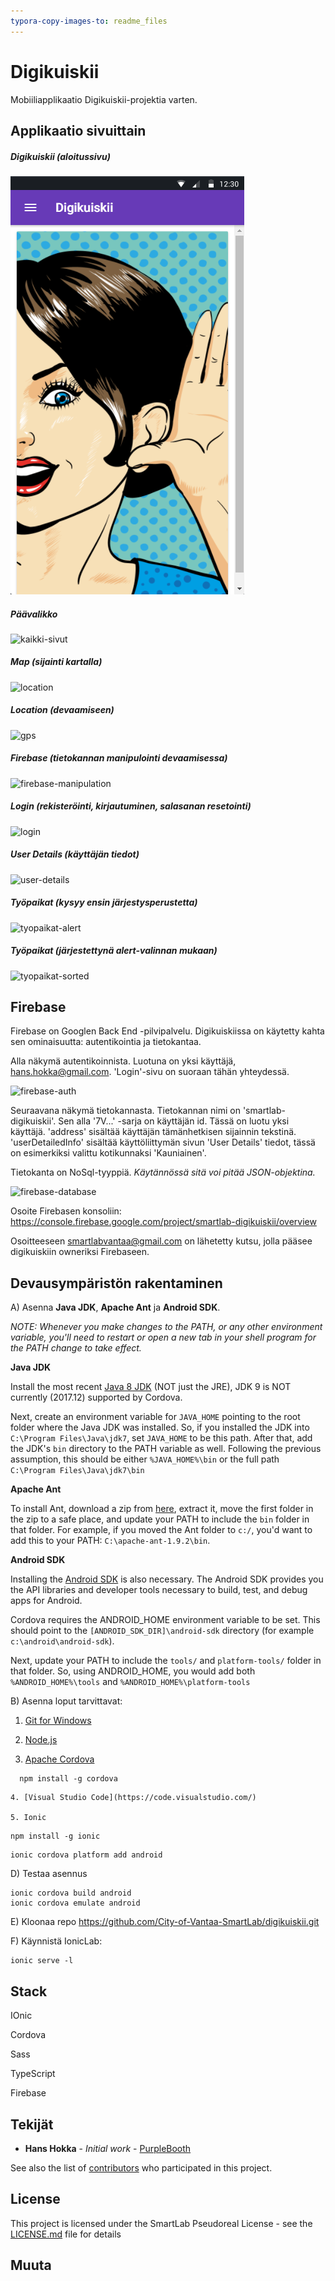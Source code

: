 ```yaml
---
typora-copy-images-to: readme_files
---
```


# Digikuiskii

Mobiiliapplikaatio Digikuiskii-projektia varten.

## Applikaatio sivuittain

##### Digikuiskii (aloitussivu)

![etusivu](\readme_files\etusivu.png)



##### Päävalikko

![kaikki-sivut](C:\ionicproject\conFusion\readme_files\kaikki-sivut.png)

##### Map (sijainti kartalla)

![location](C:\ionicproject\conFusion\readme_files\location.png)



##### Location (devaamiseen)

![gps](C:\ionicproject\conFusion\readme_files\gps.png)

##### Firebase (tietokannan manipulointi devaamisessa)

![firebase-manipulation](C:\ionicproject\conFusion\readme_files\firebase-manipulation.png)

##### Login (rekisteröinti, kirjautuminen, salasanan resetointi)

![login](C:\ionicproject\conFusion\readme_files\login.png)



##### User Details (käyttäjän tiedot)

![user-details](C:\ionicproject\conFusion\readme_files\user-details.png)

##### Työpaikat (kysyy ensin järjestysperustetta)

![tyopaikat-alert](C:\ionicproject\conFusion\readme_files\tyopaikat-alert.png)

##### Työpaikat (järjestettynä alert-valinnan mukaan)

![tyopaikat-sorted](C:\ionicproject\conFusion\readme_files\tyopaikat-sorted.png)





## Firebase

Firebase on Googlen Back End -pilvipalvelu. Digikuiskiissa on käytetty kahta sen ominaisuutta: autentikointia ja tietokantaa.

Alla näkymä autentikoinnista. Luotuna on yksi käyttäjä, hans.hokka@gmail.com.  'Login'-sivu on suoraan tähän yhteydessä.

![firebase-auth](C:\ionicproject\conFusion\readme_files\firebase-auth.png)



Seuraavana näkymä tietokannasta. Tietokannan nimi on 'smartlab-digikuiskii'. Sen alla '7V...' -sarja on käyttäjän id. Tässä on luotu yksi käyttäjä. 'address' sisältää käyttäjän tämänhetkisen sijainnin tekstinä. 'userDetailedInfo' sisältää käyttöliittymän sivun 'User Details' tiedot, tässä on esimerkiksi valittu kotikunnaksi 'Kauniainen'.

Tietokanta on NoSql-tyyppiä. *Käytännössä sitä voi pitää JSON-objektina.*

![firebase-database](C:\ionicproject\conFusion\readme_files\firebase-database.png)



Osoite Firebasen konsoliin: https://console.firebase.google.com/project/smartlab-digikuiskii/overview



Osoitteeseen smartlabvantaa@gmail.com on lähetetty kutsu, jolla pääsee digikuiskiin owneriksi Firebaseen.



## Devausympäristön rakentaminen

A) Asenna **Java JDK**, **Apache Ant** ja **Android SDK**.

*NOTE: Whenever you make changes to the PATH, or any other environment variable, you'll need to restart or open a new tab in your shell program for the PATH change to take effect.*

**Java JDK**

Install the most recent [Java 8 JDK](http://www.oracle.com/technetwork/java/javase/downloads/jdk8-downloads-2133151.html) (NOT just the JRE), JDK 9 is NOT currently (2017.12) supported by Cordova.

Next, create an environment variable for `JAVA_HOME` pointing to the root folder where the Java JDK was installed. So, if you installed the JDK into `C:\Program Files\Java\jdk7`, set `JAVA_HOME` to be this path. After that, add the JDK's `bin` directory to the PATH variable as well. Following the previous assumption, this should be either `%JAVA_HOME%\bin` or the full path `C:\Program Files\Java\jdk7\bin`

**Apache Ant**

To install Ant, download a zip from [here](http://ant.apache.org/bindownload.cgi), extract it, move the first folder in the zip to a safe place, and update your PATH to include the `bin` folder in that folder. For example, if you moved the Ant folder to `c:/`, you'd want to add this to your PATH: `C:\apache-ant-1.9.2\bin`.

**Android SDK**

Installing the [Android SDK](http://developer.android.com/sdk/index.html) is also necessary. The Android SDK provides you the API libraries and developer tools necessary to build, test, and debug apps for Android.

Cordova requires the ANDROID_HOME environment variable to be set. This should point to the `[ANDROID_SDK_DIR]\android-sdk` directory (for example `c:\android\android-sdk`).

Next, update your PATH to include the `tools/` and `platform-tools/` folder in that folder. So, using ANDROID_HOME, you would add both `%ANDROID_HOME%\tools` and `%ANDROID_HOME%\platform-tools`



B) Asenna loput tarvittavat:
1. [Git for Windows](http://git-scm.com/download/win)

  2. [Node.js](http://nodejs.org/)

  3. [Apache Cordova](http://cordova.apache.org/)
```
  npm install -g cordova
```
    4. [Visual Studio Code](https://code.visualstudio.com/)

    5. Ionic

 ```
npm install -g ionic
 ```


   ```
ionic cordova platform add android
   ```
   D) Testaa asennus
   ```
ionic cordova build android
ionic cordova emulate android
   ```

E) Kloonaa repo https://github.com/City-of-Vantaa-SmartLab/digikuiskii.git

F) Käynnistä IonicLab:

```
ionic serve -l
```

## Stack

IOnic

Cordova

Sass

TypeScript

Firebase



## Tekijät

* **Hans Hokka** - *Initial work* - [PurpleBooth](https://github.com/PurpleBooth)

See also the list of [contributors](https://github.com/your/project/contributors) who participated in this project.

## License

This project is licensed under the SmartLab Pseudoreal License - see the [LICENSE.md](LICENSE.md) file for details

## Muuta

